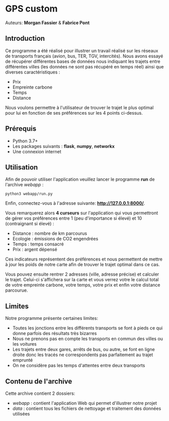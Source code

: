 # GPS custom 
Auteurs: **Morgan Fassier** & **Fabrice Pont**
## Introduction
Ce programme a été réalisé pour illustrer un travail réalisé sur les réseaux de transports français (avion, bus, TER, TGV, intercités). Nous avons essayé de récupérer différentes bases de données nous indiquant les trajets entre différentes villes (les données ne sont pas récupéré en temps réel) ainsi que diverses caractéristiques :
- Prix
- Empreinte carbone
- Temps
- Distance

Nous voulons permettre à l'utilisateur de trouver le trajet le plus optimal pour lui en fonction de ses préférences sur les 4 points ci-dessus.

## Prérequis
- Python 3.7+
- Les packages suivants : **flask**, **numpy**, **networkx**
- Une connexion internet

## Utilisation

Afin de pouvoir utiliser l'application veuillez lancer le programme **run** de l'archive *webapp* :
```
python3 webapp/run.py
```
Enfin, connectez-vous à l'adresse suivante: **http://127.0.0.1:8000/**.

Vous remarquerez alors **4 curseurs** sur l'application qui vous permettront de gérer vos préférences entre 1 (peu d'importance si élevé) et 10 (contraignant si élevé) :
- Distance : nombre de km parcourus
- Ecologie : émissions de CO2 engendrées
- Temps : temps consacré
- Prix : argent dépensé

Ces indicateurs représentent des préférences et nous permettent de mettre à jour les poids de notre carte afin de trouver le trajet optimal dans ce cas.

Vous pouvez ensuite rentrer 2 adresses (ville, adresse précise) et calculer le trajet. Celui-ci s'affichera sur la carte et vous verrez votre le calcul total de votre empreinte carbone, votre temps, votre prix et enfin votre distance parcourue.


## Limites
Notre programme présente certaines limites:
- Toutes les jonctions entre les différents transports se font à pieds ce qui donne parfois des résultats très bizarres
- Nous ne prenons pas en compte les transports en commun des villes ou les voitures
- Les trajets entre deux gares, arrêts de bus, ou autre, se font en ligne droite donc les tracés ne correspondents pas parfaitement au trajet emprunté
- On ne considère pas les temps d'attentes entre deux transports

## Contenu de l'archive
Cette archive contient 2 dossiers:
- *webapp* : contient l'application Web qui permet d'illustrer notre projet
- *data* : contient tous les fichiers de nettoyage et traitement des données utilisées
